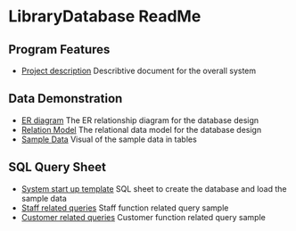 # LibraryDatabase ReadMe

## **Program Features**
- [Project description](https://github.com/HunterShen523/LibraryDatabase/blob/main/Project%20description.docx)
  Describtive document for the overall system

## **Data Demonstration**
- [ER diagram](https://github.com/HunterShen523/LibraryDatabase/blob/main/ER%20diagram.pdf)
  The ER relationship diagram for the database design
- [Relation Model](https://github.com/HunterShen523/LibraryDatabase/blob/main/Relation%20Model)
  The relational data model for the database design
- [Sample Data](https://github.com/HunterShen523/LibraryDatabase/blob/main/sampleData.pdf)
  Visual of the sample data in tables

## **SQL Query Sheet**
- [System start up template](https://github.com/HunterShen523/LibraryDatabase/blob/main/create%20a%20database%20and%20insert)
  SQL sheet to create the database and load the sample data
- [Staff related queries](https://github.com/HunterShen523/LibraryDatabase/blob/main/queries_customer)
  Staff function related query sample
- [Customer related queries](https://github.com/HunterShen523/LibraryDatabase/blob/main/queries_staff)
  Customer function related query sample
